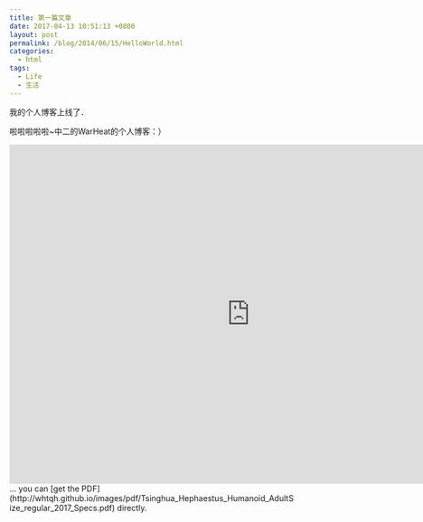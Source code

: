 ```yaml
---
title: 第一篇文章
date: 2017-04-13 10:51:13 +0800
layout: post
permalink: /blog/2014/06/15/HelloWorld.html
categories:
  - html
tags:
  - Life
  - 生活
---
```

我的个人博客上线了．

啦啦啦啦啦~中二的WarHeat的个人博客：）

<center><embed src="http://whtqh.github.io/images/pdf/Tsinghua_Hephaestus_Humanoid_AdultSize_regular_2017_Specs.pdf" width="850" height="600"></center>
... you can [get the PDF](http://whtqh.github.io/images/pdf/Tsinghua_Hephaestus_Humanoid_AdultSize_regular_2017_Specs.pdf) directly.